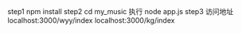 step1
    npm install
step2
    cd my_music 执行 node app.js
step3
    访问地址
    localhost:3000/wyy/index
    localhost:3000/kg/index